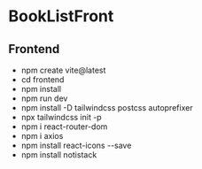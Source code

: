 # BookListFront

## Frontend

* npm create vite@latest
* cd frontend
* npm install
* npm run dev
* npm install -D tailwindcss postcss autoprefixer
* npx tailwindcss init -p
* npm i react-router-dom
* npm i axios
* npm install react-icons --save
* npm install notistack
